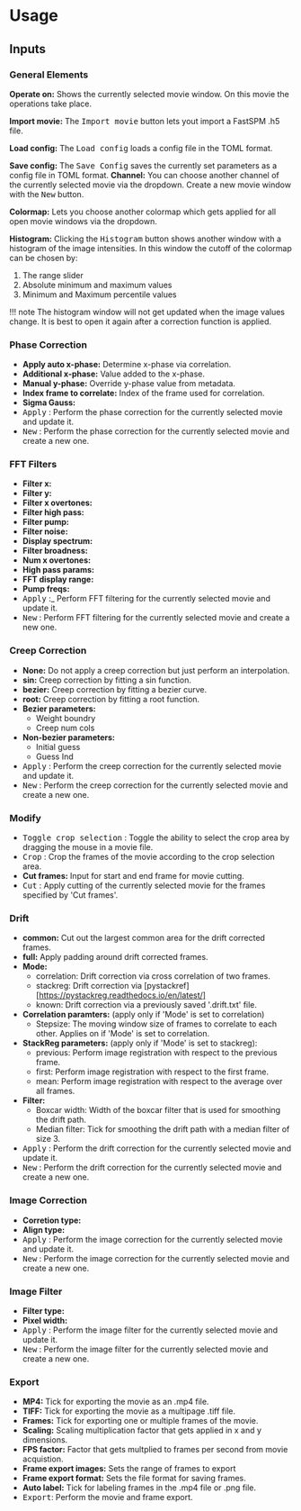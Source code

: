 # Usage

## Inputs

### General Elements

__Operate on:__ Shows the currently selected movie window. On this movie the
operations take place.

__Import movie:__ The <kbd>Import movie</kbd> button lets yout import a FastSPM
.h5 file.

__Load config:__ The <kbd>Load config</kbd> loads a config file in the TOML
format.

__Save config:__ The <kbd>Save Config</kbd> saves the currently set parameters
as a config file in TOML format.
 __Channel:__ You can choose another channel of the currently selected movie via
the dropdown. Create a new movie window with the <kbd>New</kbd> button.

__Colormap:__ Lets you choose another colormap which gets applied for all open
movie windows via the dropdown.

__Histogram:__ Clicking the <kbd>Histogram</kbd> button shows another window
with a histogram of the image intensities. In this window the cutoff of the
colormap can be chosen by:

1. The range slider
2. Absolute minimum and maximum values
3. Minimum and Maximum percentile values

!!! note
    The histogram window will not get updated when the image values change.
    It is best to open it again after a correction function is applied.

### Phase Correction

- __Apply auto x-phase:__ Determine x-phase via correlation.
- __Additional x-phase:__ Value added to the x-phase.
- __Manual y-phase:__ Override y-phase value from metadata.
- __Index frame to correlate:__ Index of the frame used for correlation.
- __Sigma Gauss:__
- <kbd>Apply</kbd> : Perform the phase correction for the currently selected
   movie and update it.
- <kbd>New</kbd> : Perform the phase correction for the currently selected movie
    and create a new one.

### FFT Filters

- __Filter x:__
- __Filter y:__
- __Filter x overtones:__
- __Filter high pass:__
- __Filter pump:__
- __Filter noise:__
- __Display spectrum:__
- __Filter broadness:__
- __Num x overtones:__
- __High pass params:__
- __FFT display range:__
- __Pump freqs:__
- <kbd>Apply</kbd> :_ Perform FFT filtering for the currently selected movie
    and update it.
- <kbd>New</kbd> : Perform FFT filtering for the currently selected movie
    and create a new one.

### Creep Correction

- __None:__ Do not apply a creep correction but just perform an interpolation.
- __sin:__ Creep correction by fitting a sin function.
- __bezier:__ Creep correction by fitting a bezier curve.
- __root:__ Creep correction by fitting a root function.
- __Bezier parameters:__
    - Weight boundry
    - Creep num cols
- __Non-bezier parameters:__
    - Initial guess
    - Guess Ind
- <kbd>Apply</kbd> : Perform the creep correction for the currently selected movie
    and update it.
- <kbd>New</kbd> : Perform the creep correction for the currently selected movie
    and create a new one.

### Modify

- <kbd>Toggle crop selection</kbd> : Toggle the ability to select the crop area by
    dragging the mouse in a movie file. 
- <kbd>Crop</kbd> : Crop the frames of the movie according to the crop selection
    area.
- __Cut frames:__ Input for start and end frame for movie cutting.
- <kbd>Cut</kbd> : Apply cutting of the currently selected movie for the frames
    specified by 'Cut frames'.

### Drift

- __common:__ Cut out the largest common area for the drift corrected frames.
- __full:__ Apply padding around drift corrected frames.
- __Mode:__
    - correlation: Drift correction via cross correlation of two frames.
    - stackreg: Drift correction via [pystackref][https://pystackreg.readthedocs.io/en/latest/]
    - known: Drift correction via a previously saved '.drift.txt' file.
- __Correlation paramters:__ (apply only if 'Mode' is set to correlation)
    - Stepsize: The moving window size of frames to correlate to each other.
      Applies on if 'Mode' is set to correlation.
- __StackReg parameters:__ (apply only if 'Mode' is set to stackreg):
    - previous: Perform image registration with respect to the previous frame.
    - first: Perform image registration with respect to the first frame.
    - mean: Perform image registration with respect to the average over all frames.
- __Filter:__
    - Boxcar width: Width of the boxcar filter that is used for smoothing the drift path.
    - Median filter: Tick for smoothing the drift path with a median filter of size 3.
- <kbd>Apply</kbd> : Perform the drift correction for the currently selected movie
    and update it.
- <kbd>New</kbd> : Perform the drift correction for the currently selected movie
    and create a new one.

### Image Correction

- __Corretion type:__
- __Align type:__
- <kbd>Apply</kbd> : Perform the image correction for the currently selected movie
    and update it.
- <kbd>New</kbd> : Perform the image correction for the currently selected movie
    and create a new one.

### Image Filter

- __Filter type:__
- __Pixel width:__
- <kbd>Apply</kbd> : Perform the image filter for the currently selected movie
    and update it.
- <kbd>New</kbd> : Perform the image filter for the currently selected movie
    and create a new one.

### Export

- __MP4:__ Tick for exporting the movie as an .mp4 file.
- __TIFF:__ Tick for exporting the movie as a multipage .tiff file.
- __Frames:__ Tick for exporting one or multiple frames of the movie.
- __Scaling:__ Scaling multiplication factor that gets applied in x and y dimensions.
- __FPS factor:__ Factor that gets multplied to frames per second from movie acquistion.
- __Frame export images:__ Sets the range of frames to export
- __Frame export format:__ Sets the file format for saving frames.
- __Auto label:__ Tick for labeling frames in the .mp4 file or .png file.
- <kbd>Export</kbd>: Perform the movie and frame export.
